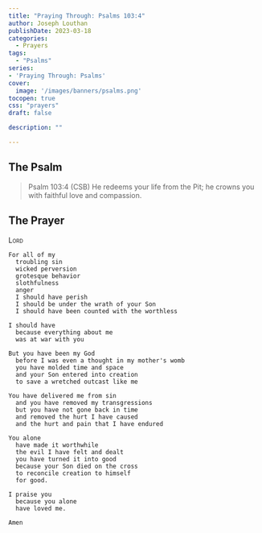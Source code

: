 ```yaml
---
title: "Praying Through: Psalms 103:4"
author: Joseph Louthan
publishDate: 2023-03-18
categories:
  - Prayers
tags:
  - "Psalms"
series:
- 'Praying Through: Psalms'
cover:
  image: '/images/banners/psalms.png'
tocopen: true
css: "prayers"
draft: false

description: ""

---
```

## The Psalm

>Psalm 103:4 (CSB) He redeems your life from the Pit; he crowns you with faithful love and compassion. 

## The Prayer

<div style="font-variant: small-caps;">
Lord
</div>

```text
For all of my
  troubling sin
  wicked perversion
  grotesque behavior
  slothfulness
  anger
  I should have perish
  I should be under the wrath of your Son
  I should have been counted with the worthless

I should have
  because everything about me
  was at war with you

But you have been my God
  before I was even a thought in my mother's womb
  you have molded time and space
  and your Son entered into creation
  to save a wretched outcast like me

You have delivered me from sin
  and you have removed my transgressions
  but you have not gone back in time
  and removed the hurt I have caused
  and the hurt and pain that I have endured

You alone
  have made it worthwhile
  the evil I have felt and dealt
  you have turned it into good
  because your Son died on the cross
  to reconcile creation to himself
  for good.

I praise you
  because you alone
  have loved me.

Amen
```

